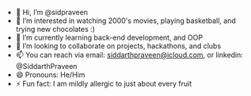 - 👋 Hi, I’m @sidpraveen
- 👀 I’m interested in watching 2000's movies, playing basketball, and trying new chocolates :)
- 🌱 I’m currently learning back-end development, and OOP
- 💞️ I’m looking to collaborate on projects, hackathons, and clubs
- 📫 You can reach via email: siddarthpraveen@icloud.com, or linkedin: @SiddarthPraveen
- 😄 Pronouns: He/Him
- ⚡ Fun fact: I am mildly allergic to just about every fruit

<!---
sidpraveen/sidpraveen is a ✨ special ✨ repository because its `README.md` (this file) appears on your GitHub profile.
You can click the Preview link to take a look at your changes.
--->
